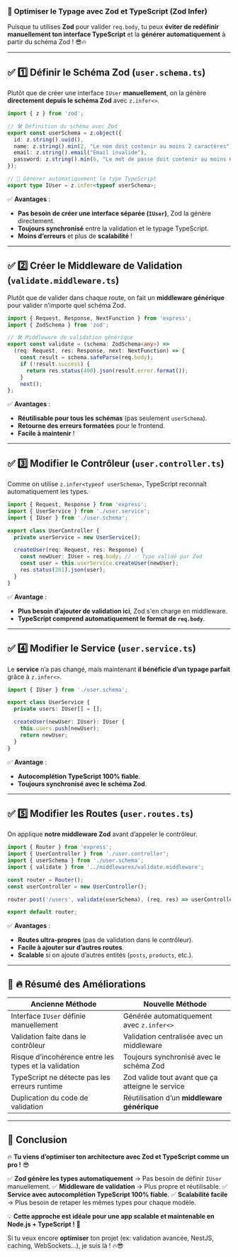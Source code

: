### 🚀 **Optimiser le Typage avec Zod et TypeScript (Zod Infer)**

Puisque tu utilises **Zod** pour valider `req.body`, tu peux **éviter de redéfinir manuellement ton interface TypeScript** et la **générer automatiquement** à partir du schéma Zod ! 😎🔥

------

## ✅ **1️⃣ Définir le Schéma Zod (`user.schema.ts`)**

Plutôt que de créer une interface `IUser` **manuellement**, on la génère **directement depuis le schéma Zod** avec `z.infer<>`.

```ts
import { z } from 'zod';

// 🛠 Définition du schéma avec Zod
export const userSchema = z.object({
  id: z.string().uuid(),
  name: z.string().min(2, "Le nom doit contenir au moins 2 caractères"),
  email: z.string().email("Email invalide"),
  password: z.string().min(6, "Le mot de passe doit contenir au moins 6 caractères"),
});

// 🎯 Générer automatiquement le type TypeScript
export type IUser = z.infer<typeof userSchema>;
```

✅ **Avantages** :

- **Pas besoin de créer une interface séparée (`IUser`)**, Zod la génère directement.
- **Toujours synchronisé** entre la validation et le typage TypeScript.
- **Moins d’erreurs** et plus de **scalabilité** !

------

## ✅ **2️⃣ Créer le Middleware de Validation (`validate.middleware.ts`)**

Plutôt que de valider dans chaque route, on fait un **middleware générique** pour valider n’importe quel schéma Zod.

```ts
import { Request, Response, NextFunction } from 'express';
import { ZodSchema } from 'zod';

// 🛠 Middleware de validation générique
export const validate = (schema: ZodSchema<any>) => 
  (req: Request, res: Response, next: NextFunction) => {
    const result = schema.safeParse(req.body);
    if (!result.success) {
      return res.status(400).json(result.error.format());
    }
    next();
};
```

✅ **Avantages** :

- **Réutilisable pour tous les schémas** (pas seulement `userSchema`).
- **Retourne des erreurs formatées** pour le frontend.
- **Facile à maintenir** !

------

## ✅ **3️⃣ Modifier le Contrôleur (`user.controller.ts`)**

Comme on utilise `z.infer<typeof userSchema>`, TypeScript reconnaît automatiquement les types.

```ts
import { Request, Response } from 'express';
import { UserService } from './user.service';
import { IUser } from './user.schema';

export class UserController {
  private userService = new UserService();

  createUser(req: Request, res: Response) {
    const newUser: IUser = req.body; // ✅ Type validé par Zod
    const user = this.userService.createUser(newUser);
    res.status(201).json(user);
  }
}
```

✅ **Avantage** :

- **Plus besoin d’ajouter de validation ici**, Zod s'en charge en middleware.
- **TypeScript comprend automatiquement le format de `req.body`**.

------

## ✅ **4️⃣ Modifier le Service (`user.service.ts`)**

Le **service** n’a pas changé, mais maintenant **il bénéficie d’un typage parfait** grâce à `z.infer<>`.

```ts
import { IUser } from './user.schema';

export class UserService {
  private users: IUser[] = [];

  createUser(newUser: IUser): IUser {
    this.users.push(newUser);
    return newUser;
  }
}
```

✅ **Avantage** :

- **Autocomplétion TypeScript 100% fiable**.
- **Toujours synchronisé avec le schéma Zod**.

------

## ✅ **5️⃣ Modifier les Routes (`user.routes.ts`)**

On applique **notre middleware Zod** avant d’appeler le contrôleur.

```ts
import { Router } from 'express';
import { UserController } from './user.controller';
import { userSchema } from './user.schema';
import { validate } from '../middlewares/validate.middleware';

const router = Router();
const userController = new UserController();

router.post('/users', validate(userSchema), (req, res) => userController.createUser(req, res));

export default router;
```

✅ **Avantages** :

- **Routes ultra-propres** (pas de validation dans le contrôleur).
- **Facile à ajouter sur d’autres routes**.
- **Scalable** si on ajoute d’autres entités (`posts`, `products`, etc.).

------

## 🎯 **🔥 Résumé des Améliorations**

| Ancienne Méthode                                      | Nouvelle Méthode                                 |
| ----------------------------------------------------- | ------------------------------------------------ |
| Interface `IUser` définie manuellement                | Générée automatiquement avec `z.infer<>`         |
| Validation faite dans le contrôleur                   | Validation centralisée avec un middleware        |
| Risque d’incohérence entre les types et la validation | Toujours synchronisé avec le schéma Zod          |
| TypeScript ne détecte pas les erreurs runtime         | Zod valide tout avant que ça atteigne le service |
| Duplication du code de validation                     | Réutilisation d’un **middleware générique**      |

------

## 🚀 **Conclusion**

🔥 **Tu viens d’optimiser ton architecture avec Zod et TypeScript comme un pro !** 😎

✅ **Zod génère les types automatiquement** → Pas besoin de définir `IUser` manuellement.
 ✅ **Middleware de validation** → Plus propre et réutilisable.
 ✅ **Service avec autocomplétion TypeScript 100% fiable**.
 ✅ **Scalabilité facile** → Plus besoin de retaper les mêmes types pour chaque modèle.

💡 **Cette approche est idéale pour une app scalable et maintenable en Node.js + TypeScript !** 🚀

Si tu veux encore **optimiser** ton projet (ex: validation avancée, NestJS, caching, WebSockets...), je suis là ! 🔥😎